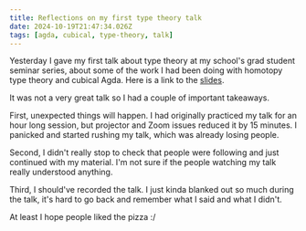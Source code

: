```yaml
---
title: Reflections on my first type theory talk
date: 2024-10-19T21:47:34.026Z
tags: [agda, cubical, type-theory, talk]
---
```


Yesterday I gave my first talk about type theory at my school's grad student seminar series, about some of the work I had been doing with homotopy type theory and cubical Agda.
Here is a link to the [slides].

[slides]: ../../talks/2024-10-19-formalizing-mathematics-with-cubical-type-theory.pdf

It was not a very great talk so I had a couple of important takeaways.

First, unexpected things will happen. I had originally practiced my talk for an hour long session, but projector and Zoom issues reduced it by 15 minutes.
I panicked and started rushing my talk, which was already losing people.

Second, I didn't really stop to check that people were following and just continued with my material. I'm not sure if the people watching my talk really understood anything.

Third, I should've recorded the talk.
I just kinda blanked out so much during the talk, it's hard to go back and remember what I said and what I didn't.

At least I hope people liked the pizza :/
